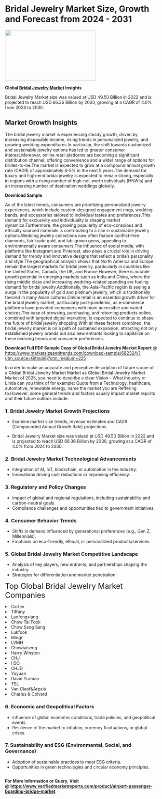 <H1>Bridal Jewelry Market Size, Growth and Forecast from 2024 - 2031</H1><img class="aligncenter size-medium wp-image-584254" src="https://thirdeyenews.in/wp-content/uploads/2024/09/Global-Market-Research-300x168.jpeg" alt="" width="300" height="168" /><p><strong>Global&nbsp;<a href="https://www.marketsizeandtrends.com/download-sample/682324/?utm_source=Github8j?utm_medium=225">Bridal Jewelry Market</a> Insights</strong></p><p>Bridal Jewelry Market size was valued at USD 49.50 Billion in 2022 and is projected to reach USD 66.36 Billion by 2030, growing at a CAGR of 4.0% from 2024 to 2030.</p><p><h2>Market Growth Insights</h2> <p>The bridal jewelry market is experiencing steady growth, driven by increasing disposable income, rising trends in personalized jewelry, and growing wedding expenditures.In particular, the shift towards customized and sustainable jewelry options has led to greater consumer interest.Moreover, online retail platforms are becoming a significant distribution channel, offering convenience and a wider range of options for brides-to-be.The market is expected to grow at a compound annual growth rate (CAGR) of approximately 4-5% in the next 5 years.The demand for luxury and high-end bridal jewelry is expected to remain strong, especially in regions with a rising number of high-net-worth individuals (HNWIs) and an increasing number of destination weddings globally.</p> <p><strong>Download Sample</strong></p> <p>As of the latest trends, consumers are prioritizing personalized jewelry experiences, which include custom-designed engagement rings, wedding bands, and accessories tailored to individual tastes and preferences.This demand for exclusivity and individuality is shaping market dynamics.Furthermore, the growing popularity of eco-conscious and ethically sourced materials is contributing to a rise in sustainable jewelry options.Wedding jewelry collections now often feature conflict-free diamonds, fair-trade gold, and lab-grown gems, appealing to environmentally aware consumers.The influence of social media, with platforms like Instagram and Pinterest, also plays a crucial role in driving demand for trendy and innovative designs that reflect a bride’s personality and style.The geographical analysis shows that North America and Europe remain the largest markets for bridal jewelry, particularly in countries like the United States, Canada, the UK, and France.However, there is notable growth potential in emerging markets such as India and China, where the rising middle class and increasing wedding-related spending are fueling demand for bridal jewelry.Additionally, the Asia-Pacific region is seeing a surge in the popularity of gold and platinum jewelry, which is traditionally favored in many Asian cultures.Online retail is an essential growth driver for the bridal jewelry market, particularly post-pandemic, as e-commerce platforms have provided consumers with more accessible and varied choices.The ease of browsing, purchasing, and returning products online, combined with targeted digital marketing, is expected to continue to shape the future of bridal jewelry shopping.With all these factors combined, the bridal jewelry market is on a path of sustained expansion, attracting not only established jewelry brands but also new entrants looking to capitalize on these evolving trends and consumer preferences.</p> <p><span class=""><strong>Download Full PDF Sample Copy of Global Bridal Jewelry Market Report</strong> @ <a href="https://www.marketsizeandtrends.com/download-sample/682324/?utm_source=Github8j?utm_medium=225" target="_blank">https://www.marketsizeandtrends.com/download-sample/682324/?utm_source=Github8j?utm_medium=225</a></span></p><p>In order to make an accurate and perceptive description of future scope of a Global&nbsp;Bridal Jewelry Market Market as Global&nbsp;Bridal Jewelry Market Market of 2025, you need to describe a clear Vision &ndash; What Industry or Linda can you think of for example: Quote from a Technology, healthcare, automotive, renewable energy, name the market you are Reffering to.However, some general trends and factors usually impact market reports and their future outlook include:</p><h3>1.&nbsp;<strong>Bridal Jewelry Market Growth Projections</strong></h3><ul><li>Examine market size trends, revenue estimates and CAGR (Compounded Annual Growth Rate) projections.</li><li><p>Bridal Jewelry Market size was valued at USD 49.50 Billion in 2022 and is projected to reach USD 66.36 Billion by 2030, growing at a CAGR of 4.0% from 2024 to 2030.</p></li></ul><h3>2.&nbsp;<strong>Bridal Jewelry Market Technological Advancements</strong></h3><ul><li>Integration of AI, IoT, blockchain, or automation in the industry.</li><li>Innovations driving cost reductions or improving efficiency.</li></ul><h3>3.&nbsp;<strong>Regulatory and Policy Changes</strong></h3><ul><li>Impact of global and regional regulations, including sustainability and carbon-neutral goals.</li><li>Compliance challenges and opportunities tied to government initiatives.</li></ul><h3>4.&nbsp;<strong>Consumer Behavior Trends</strong></h3><ul><li>Shifts in demand influenced by generational preferences (e.g., Gen Z, Millennials).</li><li>Emphasis on eco-friendly, ethical, or personalized products/services.</li></ul><h3>5.&nbsp;<strong>Global Bridal Jewelry Market Competitive Landscape</strong></h3><ul><li>Analysis of key players, new entrants, and partnerships shaping the industry.</li><li>Strategies for differentiation and market penetration.</li></ul><p data-pm-slice="1 1 []"><span style="color: inherit; font-family: inherit; font-size: 25px;">Top Global Bridal Jewelry Market Companies</span></p><div class="" data-test-id=""><p><li>Cartier</li><li> Tiffany</li><li> Laofengxiang</li><li> Chow Tai Fook</li><li> Chow Sang Sang</li><li> Lukfook</li><li> Mingr</li><li> LVMH</li><li> Chowtaiseng</li><li> Harry Winston</li><li> CHJ</li><li> I DO</li><li> CHJD</li><li> Yuyuan</li><li> David Yurman</li><li> TSL</li><li> Van Cleef&Arpels</li><li> Charles & Colvard</li></p></div><h3>6.&nbsp;<strong>Economic and Geopolitical Factors</strong></h3><ul><li>Influence of global economic conditions, trade policies, and geopolitical events.</li><li>Resilience of the market to inflation, currency fluctuations, or global crises.</li></ul><h3>7.&nbsp;<strong>Sustainability and ESG (Environmental, Social, and Governance)</strong></h3><ul><li>Adoption of sustainable practices to meet ESG criteria.</li><li>Opportunities in green technologies and circular economy principles.</li></ul><h2><strong style="font-size: 14px;">For More Information or Query, Visit @&nbsp;</strong><a style="background-color: #ffffff; font-size: 14px;" href="https://www.marketsizeandtrends.com/report/bridal-jewelry-market/" target="_blank">https://www.verifiedmarketreports.com/product/airport-passenger-boarding-bridge-market</a></h2>